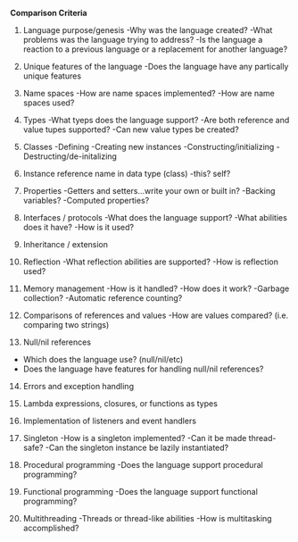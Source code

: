 **Comparison Criteria**
1. Language purpose/genesis 
  -Why was the language created?
  -What problems was the language trying to address?
  -Is the language a reaction to a previous language or a replacement for another language?

2. Unique features of the language
  -Does the language have any partically unique features

3. Name spaces 
  -How are name spaces implemented?
  -How are name spaces used?

4. Types
  -What tyeps does the language support?
  -Are both reference and value tupes supported?
  -Can new value types be created?

5. Classes 
  -Defining 
  -Creating new instances
  -Constructing/initializing 
  -Destructing/de-initalizing

6. Instance reference name in data type (class)
  -this? self?
 
7. Properties
  -Getters and setters...write your own or built in?
  -Backing variables?
  -Computed properties?
  
8. Interfaces / protocols
  -What does the language support?
  -What abilities does it have?
  -How is it used?
  
9. Inheritance / extension

10. Reflection
  -What reflection abilities are supported?
  -How is reflection used?
  
11. Memory management
  -How is it handled?
  -How does it work?
  -Garbage collection?
  -Automatic reference counting?
  
12. Comparisons of references and values
  -How are values compared? (i.e. comparing two strings)
  
13. Null/nil references
- Which does the language use? (null/nil/etc)
- Does the language have features for handling null/nil references?

14. Errors and exception handling

15. Lambda expressions, closures, or functions as types

16. Implementation of listeners and event handlers

17. Singleton
  -How is a singleton implemented?
  -Can it be made thread-safe?
  -Can the singleton instance be lazily instantiated?
  
18. Procedural programming
  -Does the language support procedural programming?
  
19. Functional programming
  -Does the language support functional programming?
  
20. Multithreading
  -Threads or thread-like abilities
  -How is multitasking accomplished?
